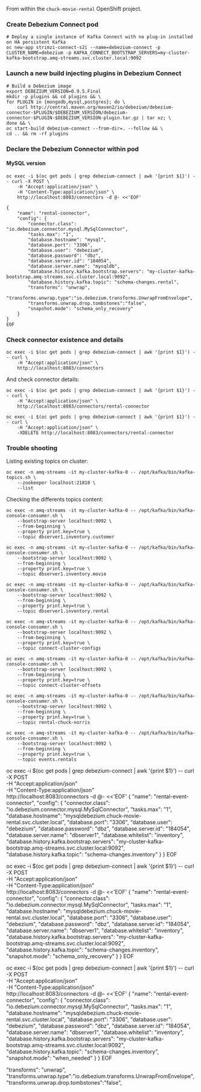 
From within the `chuck-movie-rental` OpenShift project.

### Create Debezium Connect pod

```
# Deploy a single instance of Kafka Connect with no plug-in installed on HA persistent Kafka
oc new-app strimzi-connect-s2i --name=debezium-connect -p CLUSTER_NAME=debezium -p KAFKA_CONNECT_BOOTSTRAP_SERVERS=my-cluster-kafka-bootstrap.amq-streams.svc.cluster.local:9092
```

### Launch a new build injecting plugins in Debezium Connect
```
# Build a Debezium image
export DEBEZIUM_VERSION=0.9.5.Final
mkdir -p plugins && cd plugins && \
for PLUGIN in {mongodb,mysql,postgres}; do \
    curl http://central.maven.org/maven2/io/debezium/debezium-connector-$PLUGIN/$DEBEZIUM_VERSION/debezium-connector-$PLUGIN-$DEBEZIUM_VERSION-plugin.tar.gz | tar xz; \
done && \
oc start-build debezium-connect --from-dir=. --follow && \
cd .. && rm -rf plugins
```

### Declare the Debezium Connector within pod

#### MySQL version

```
oc exec -i $(oc get pods | grep debezium-connect | awk '{print $1}') -- curl -X POST \
    -H "Accept:application/json" \
    -H "Content-Type:application/json" \
    http://localhost:8083/connectors -d @- <<'EOF'

{
    "name": "rental-connector",
    "config": {
        "connector.class": "io.debezium.connector.mysql.MySqlConnector",
        "tasks.max": "1",
        "database.hostname": "mysql",
        "database.port": "3306",
        "database.user": "debezium",
        "database.password": "dbz",
        "database.server.id": "184054",
        "database.server.name": "mysqldb",
        "database.history.kafka.bootstrap.servers": "my-cluster-kafka-bootstrap.amq-streams.svc.cluster.local:9092",
        "database.history.kafka.topic": "schema-changes.rental",
        "transforms": "unwrap",
        "transforms.unwrap.type":"io.debezium.transforms.UnwrapFromEnvelope",
        "transforms.unwrap.drop.tombstones":"false",
        "snapshot.mode": "schema_only_recovery"
    }
}
EOF
```

### Check connector existence and details

```
oc exec -i $(oc get pods | grep debezium-connect | awk '{print $1}') -- curl \
    -H "Accept:application/json" \
    http://localhost:8083/connectors
```

And check connector details:

```
oc exec -i $(oc get pods | grep debezium-connect | awk '{print $1}') -- curl \
    -H "Accept:application/json" \
    http://localhost:8083/connectors/rental-connector
```

```
oc exec -i $(oc get pods | grep debezium-connect | awk '{print $1}') -- curl \
    -H "Accept:application/json" \
    -XDELETE http://localhost:8083/connectors/rental-connector
```



### Trouble shooting

Listing existing topics on cluster:

```
oc exec -n amq-streams -it my-cluster-kafka-0 -- /opt/kafka/bin/kafka-topics.sh \
    --zookeeper localhost:21810 \
    --list
```

Checking the differents topics content:

```
oc exec -n amq-streams -it my-cluster-kafka-0 -- /opt/kafka/bin/kafka-console-consumer.sh \
    --bootstrap-server localhost:9092 \
    --from-beginning \
    --property print.key=true \
    --topic dbserver1.inventory.customer

oc exec -n amq-streams -it my-cluster-kafka-0 -- /opt/kafka/bin/kafka-console-consumer.sh \
    --bootstrap-server localhost:9092 \
    --from-beginning \
    --property print.key=true \
    --topic dbserver1.inventory.movie

oc exec -n amq-streams -it my-cluster-kafka-0 -- /opt/kafka/bin/kafka-console-consumer.sh \
    --bootstrap-server localhost:9092 \
    --from-beginning \
    --property print.key=true \
    --topic dbserver1.inventory.rental

oc exec -n amq-streams -it my-cluster-kafka-0 -- /opt/kafka/bin/kafka-console-consumer.sh \
    --bootstrap-server localhost:9092 \
    --from-beginning \
    --property print.key=true \
    --topic connect-cluster-configs

oc exec -n amq-streams -it my-cluster-kafka-0 -- /opt/kafka/bin/kafka-console-consumer.sh \
    --bootstrap-server localhost:9092 \
    --from-beginning \
    --property print.key=true \
    --topic connect-cluster-offsets

oc exec -n amq-streams -it my-cluster-kafka-0 -- /opt/kafka/bin/kafka-console-consumer.sh \
    --bootstrap-server localhost:9092 \
    --from-beginning \
    --property print.key=true \
    --topic rental-chuck-norris

oc exec -n amq-streams -it my-cluster-kafka-0 -- /opt/kafka/bin/kafka-console-consumer.sh \
    --bootstrap-server localhost:9092 \
    --from-beginning \
    --property print.key=true \
    --topic events.rentals
```


oc exec -i $(oc get pods | grep debezium-connect | awk '{print $1}') -- curl -X POST \
    -H "Accept:application/json" \
    -H "Content-Type:application/json" \
    http://localhost:8083/connectors -d @- <<'EOF'
{
    "name": "rental-event-connector",
    "config": {
        "connector.class": "io.debezium.connector.mysql.MySqlConnector",
        "tasks.max": "1",
        "database.hostname": "mysqldebezium.chuck-movie-rental.svc.cluster.local",
        "database.port": "3306",
        "database.user": "debezium",
        "database.password": "dbz",
        "database.server.id": "184054",
        "database.server.name": "dbserver1",
        "database.whitelist": "inventory",
        "database.history.kafka.bootstrap.servers": "my-cluster-kafka-bootstrap.amq-streams.svc.cluster.local:9092",
        "database.history.kafka.topic": "schema-changes.inventory"
    }
}
EOF

oc exec -i $(oc get pods | grep debezium-connect | awk '{print $1}') -- curl -X POST \
    -H "Accept:application/json" \
    -H "Content-Type:application/json" \
    http://localhost:8083/connectors -d @- <<'EOF'
{
    "name": "rental-event-connector",
    "config": {
        "connector.class": "io.debezium.connector.mysql.MySqlConnector",
        "tasks.max": "1",
        "database.hostname": "mysqldebezium.chuck-movie-rental.svc.cluster.local",
        "database.port": "3306",
        "database.user": "debezium",
        "database.password": "dbz",
        "database.server.id": "184054",
        "database.server.name": "dbserver1",
        "database.whitelist": "inventory",
        "database.history.kafka.bootstrap.servers": "my-cluster-kafka-bootstrap.amq-streams.svc.cluster.local:9092",
        "database.history.kafka.topic": "schema-changes.inventory",
        "snapshot.mode": "schema_only_recovery"
    }
}
EOF

oc exec -i $(oc get pods | grep debezium-connect | awk '{print $1}') -- curl -X POST \
    -H "Accept:application/json" \
    -H "Content-Type:application/json" \
    http://localhost:8083/connectors -d @- <<'EOF'
{
    "name": "rental-event-connector",
    "config": {
        "connector.class": "io.debezium.connector.mysql.MySqlConnector",
        "tasks.max": "1",
        "database.hostname": "mysqldebezium.chuck-movie-rental.svc.cluster.local",
        "database.port": "3306",
        "database.user": "debezium",
        "database.password": "dbz",
        "database.server.id": "184054",
        "database.server.name": "dbserver1",
        "database.whitelist": "inventory",
        "database.history.kafka.bootstrap.servers": "my-cluster-kafka-bootstrap.amq-streams.svc.cluster.local:9092",
        "database.history.kafka.topic": "schema-changes.inventory",
        "snapshot.mode": "when_needed"
    }
}
EOF


"transforms": "unwrap",
"transforms.unwrap.type":"io.debezium.transforms.UnwrapFromEnvelope",
"transforms.unwrap.drop.tombstones":"false",